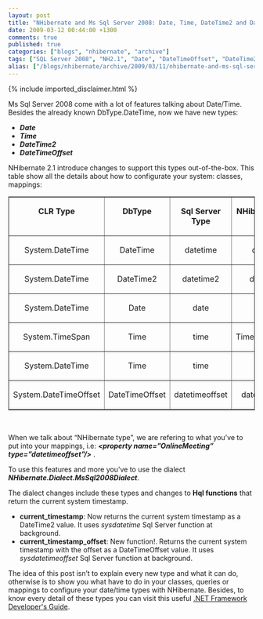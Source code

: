 ```yaml
---
layout: post
title: "NHibernate and Ms Sql Server 2008: Date, Time, DateTime2 and DateTimeOffset"
date: 2009-03-12 00:44:00 +1300
comments: true
published: true
categories: ["blogs", "nhibernate", "archive"]
tags: ["SQL Server 2008", "NH2.1", "Date", "DateTimeOffset", "DateTime2", "Time"]
alias: ["/blogs/nhibernate/archive/2009/03/11/nhibernate-and-ms-sql-server-2008-date-time-datetime2-and-datetimeoffset.aspx"]
---
```

<!-- more -->
{% include imported_disclaimer.html %}
<p>Ms Sql Server 2008 come with a lot of features talking about Date/Time. Besides the already known DbType.DateTime, now we have new types:</p>
<ul>
<li><i><b>Date </b></i></li>
<li><i><b>Time </b></i></li>
<li><i><b>DateTime2 </b></i></li>
<li><i><b>DateTimeOffset</b></i> </li>
</ul>
<p>NHibernate 2.1 introduce changes to support this types out-of-the-box. This table show all the details about how to configurate your system: classes, mappings:</p>
<table border="1" cellpadding="2" cellspacing="0" width="614">
<tbody>
<tr>
<td valign="top" width="155">
<p align="center"><b>CLR Type </b></p>
</td>
<td valign="top" width="111">
<p align="center"><b>DbType </b></p>
</td>
<td valign="top" width="152">
<p align="center"><b>Sql Server Type</b></p>
</td>
<td valign="top" width="194">
<p align="center"><b>NHibernate type</b></p>
</td>
</tr>
<tr>
<td valign="top" width="155">
<p align="center">System.DateTime</p>
</td>
<td valign="top" width="111">
<p align="center">DateTime</p>
</td>
<td valign="top" width="152">
<p align="center">datetime</p>
</td>
<td valign="top" width="194">
<p align="center">datetime</p>
</td>
</tr>
<tr>
<td valign="top" width="155">
<p align="center">System.DateTime</p>
</td>
<td valign="top" width="111">
<p align="center">DateTime2</p>
</td>
<td valign="top" width="152">
<p align="center">datetime2</p>
</td>
<td valign="top" width="194">
<p align="center">datetime2</p>
</td>
</tr>
<tr>
<td valign="top" width="155">
<p align="center">System.DateTime</p>
</td>
<td valign="top" width="111">
<p align="center">Date</p>
</td>
<td valign="top" width="152">
<p align="center">date</p>
</td>
<td valign="top" width="194">
<p align="center">date</p>
</td>
</tr>
<tr>
<td valign="top" width="155">
<p align="center">System.TimeSpan</p>
</td>
<td valign="top" width="111">
<p align="center">Time</p>
</td>
<td valign="top" width="152">
<p align="center">time</p>
</td>
<td valign="top" width="194">
<p align="center">TimeAsTimeSpan</p>
</td>
</tr>
<tr>
<td valign="top" width="155">
<p align="center">System.DateTime</p>
</td>
<td valign="top" width="111">
<p align="center">Time</p>
</td>
<td valign="top" width="152">
<p align="center">time</p>
</td>
<td valign="top" width="194">
<p align="center">time</p>
</td>
</tr>
<tr>
<td valign="top" width="155">
<p align="center">System.DateTimeOffset</p>
</td>
<td valign="top" width="111">
<p align="center">DateTimeOffset</p>
</td>
<td valign="top" width="152">
<p align="center">datetimeoffset</p>
</td>
<td valign="top" width="194">
<p align="center">datetimeoffset</p>
</td>
</tr>
</tbody>
</table>
<p>&nbsp;</p>
<p>When we talk about &ldquo;NHibernate type&rdquo;, we are refering to what you&rsquo;ve to put into your mappings, i.e: <i><b>&lt;property name=&rdquo;OnlineMeeting&rdquo; type=&rdquo;datetimeoffset&rdquo;/&gt;</b> </i>. </p>
<p>To use this features and more you&rsquo;ve to use the dialect <b><i>NHibernate.Dialect.MsSql2008Dialect</i></b>. </p>
<p>The dialect changes include these types and changes to <b>Hql functions</b> that return the current system timestamp.</p>
<ul>
<li><b>current_timestamp</b>: Now returns the current system timestamp as a DateTime2 value. It uses <i>sysdatetime</i> Sql Server function at background.</li>
<li><b>current_timestamp_offset</b>: New function!. Returns the current system timestamp with the offset as a DateTimeOffset value. It uses <i>sysdatetimeoffset</i> Sql Server function at background.</li>
</ul>
<p>The idea of this post isn&rsquo;t to explain every new type and what it can do, otherwise is to show you what have to do in your classes, queries or mappings to configure your date/time types with NHibernate. Besides, to know every detail of these types you can visit this useful <a href="http://msdn.microsoft.com/en-us/library/bb675168.aspx">.NET Framework Developer's Guide</a>.</p>
